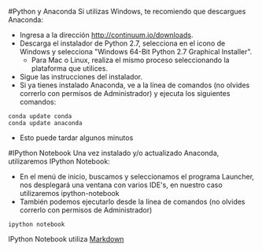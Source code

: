 #Python y Anaconda
Si utilizas Windows, te recomiendo que descargues Anaconda:
* Ingresa a la dirección http://continuum.io/downloads.
* Descarga el instalador de Python 2.7, selecciona en el icono de Windows y selecciona "Windows 64-Bit Python 2.7 Graphical Installer". 
  - Para Mac o Linux, realiza el mismo proceso seleccionando la plataforma que utilices.
* Sigue las instrucciones del instalador.
* Si ya tienes instalado Anaconda, ve a la línea de comandos (no olvides correrlo con permisos de Administrador) y ejecuta los siguientes comandos:
```
conda update conda
conda update anaconda
```
  - Esto puede tardar algunos minutos

#IPython Notebook
Una vez instalado y/o actualizado Anaconda, utilizaremos IPython Notebook:
* En el menú de inicio, buscamos y seleccionamos el programa Launcher, nos desplegará una ventana con varios IDE's, en nuestro caso utilizaremos ipython-notebook
* También podemos ejecutarlo desde la línea de comandos (no olvides correrlo con permisos de Administrador)
```
ipython notebook
```

IPython Notebook utiliza [Markdown](http://daringfireball.net/projects/markdown/syntax)

